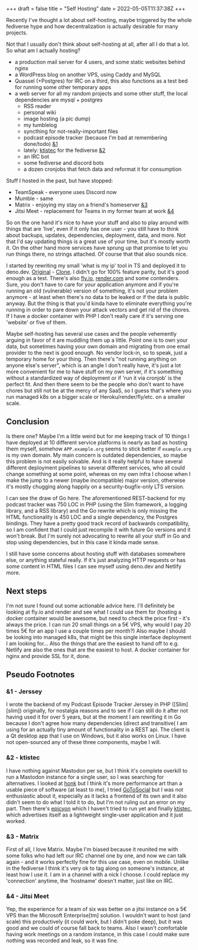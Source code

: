 +++
draft = false
title = "Self Hosting"
date = 2022-05-05T11:37:38Z
+++

Recently I've thought a lot about self-hosting, maybe triggered by the whole fediverse hype and how decentralization is actually desirable for many projects.

Not that I usually don't think about self-hosting at all, after all I do that a lot. So what am I actually hosting?

  * a production mail server for 4 users, and some static websites behind nginx
  * a WordPress blog on another VPS, using Caddy and MySQL
  * Quassel (+Postgres) for IRC on a third, this also functions as a test bed for running some other temporary apps
  * a web server for all my random projects and some other stuff, the local dependencies are mysql + postgres
    * RSS reader
    * personal wiki
    * image hosting (a pic dump)
    * my tumblelog
    * syncthing for not-really-important files
    * podcast episode tracker (because I'm bad at remembering done/todo) [&1](#1-jerssey)
    * lately: [ktistec][ktistec] for the fediverse [&2](#2-ktistec)
    * an IRC bot
    * some fediverse and discord bots
    * a dozen cronjobs that fetch data and reformat it for consumption
   
Stuff I hosted in the past, but have stopped:

  * TeamSpeak - everyone uses Discord now
  * Mumble - same
  * Matrix - enjoying my stay on a friend's homeserver [&3](#3-matrix)
  * Jitsi Meet - replacement for Teams in my former team at work [&4](#4-jitsi-meet)

So on the one hand it's nice to have your stuff and also to play around with things that are 'live', even if it only has one user - you still have to think about backups, updates, dependencies, deployment, data, and more. Not that I'd say updating things is a great use of your time, but it's mostly worth it. On the other hand more services have sprung up that promise to let you run things there, no strings attached. Of course that that also sounds nice.

I started by rewriting my small 'what is my ip' tool in TS and deployed it to deno.dev. [Original][ipf5nde] - [Clone][i2f5nde]. I didn't go for 100% feature parity, but it's good enough as a test. There's also [fly.io][flyio], [render.com][render] and some contenders. Sure, you don't have to care for your application  anymore and if you're running an old (vulnerable) version of something, it's not your problem anymore - at least when there's no data to be leaked or if the data is public anyway. But the thing is that you'd kinda have to eliminate everything you're running in order to pare down your attack vectors and get rid of the chores. If I have a docker container with PHP I don't really care if it's serving one 'website' or five of them.

Maybe self-hosting has several use cases and the people vehemently arguing in favor of it are muddling them up a little. Point one is to own your data, but sometimes having your own domain and migrating from one email provider to the next is good enough. No vendor lock-in, so to speak, just a temporary home for your thing. Then there's "not running anything on anyone else's server", which is an angle I don't really have, it's just a lot more convenient for me to have stuff on my own server, if it's something without a standardized way of deployment or if 'run it via cronjob' is the perfect fit. And then there seem to be the people who don't want to have chores but still not be at the mercy of any SaaS, so I guess that's where you run managed k8s on a bigger scale or Heroku/render/fly/etc. on a smaller scale.

## Conclusion

Is there one? Maybe I'm a little weird but for me keeping track of 10 things I have deployed at 10 different service platforms is nearly as bad as hosting them myself, somehow `APP.example.org` seems to stick better if `example.org` is my own domain. My main concern is outdated dependencies, so maybe this problem is not easily solvable. And is it really helpful to have several different deployment pipelines to several different services, who all could change something at some point, whereas on my own infra I choose when I make the jump to a newer (maybe incompatible) major version, otherwise it's mostly chugging along happily on a security-bugfix-only LTS version.

I can see the draw of Go here. The aforementioned REST-backend for my podcast tracker was 750 LOC in PHP (using the Slim framework, a logging library, and a RSS library) and the Go rewrite which is only missing the HTML functionality is 450 LOC and a single dependency, the Postgres bindings. They have a pretty good track record of backwards compatibility, so I am confident that I could just recompile it with future Go versions and it won't break. But I'm surely not advocating to rewrite all your stuff in Go and stop using dependencies, but in this case it kinda made sense.

I still have some concerns about hosting stuff with databases somewhere else, or anything stateful really. If it's just analyzing HTTP requests or has some content in HTML files I can see myself using deno.dev and Netlify more.

## Next steps

I'm not sure I found out some actionable advice here. I'll definitely be looking at fly.io and render and see what I could use them for (hosting a docker container would be awesome, but need to check the price first - it's always the price. I can run 20 small things on a 5€ VPS, why would I pay 20 times 5€ for an app I use a couple times per month?) Also maybe I should be looking into managed k8s, that might be this single interface deployment I am looking for... Also the things that are the easiest to hand off to e.g. Netlify are also the ones that are the easiest to host. A docker container for nginx and provide SSL for it, done.

## Pseudo Footnotes

### &1 - Jerssey

I wrote the backend of my Podcast Episode Tracker Jerssey in PHP ([Slim][slim]) originally, for nostalgia reasons and to see if I can still do it after not having used it for over 5 years, but at the moment I am rewriting it in Go because I don't agree how many dependencies (direct and transitive( I am using for an actually tiny amount of functionality in a REST api. The client is a Qt desktop app that I use on Windows, but it also works on Linux. I have not open-sourced any of these three components, maybe I will.

### &2 - ktistec

I have nothing against Mastodon per se, but I think it's complete overkill to run a Mastodon instance for a single user, so I was searching for alternatives. I looked at [honk][honk] but I think it's more performance art than a usable piece of software (at least to me), I tried [GoToSocial][gotosocial] but I was not enthusiastic about it, especially as it lacks a frontend of its own and it also didn't seem to do what I told it to do, but I'm not ruling out an error on my part. Then there's [epicyon][epicyon] which I haven't tried to run yet and finally [ktistec][ktistec], which advertises itself as a lightweight single-user application and it just worked.

### &3 - Matrix

First of all, I love Matrix. Maybe I'm biased because it reunited me with some folks who had left our IRC channel one by one, and now we can talk again - and it works perfectly fine for this use case, even on mobile. Unlike in the fediverse I think it's very ok to tag along on someone's instance, at least how I use it. I am in a channel with a nick I choose. I could replace my 'connection' anytime, the 'hostname' doesn't matter, just like on IRC.

### &4 - Jitsi Meet

Yep, the experience for a team of six was better on a jitsi instance on a 5€ VPS than the Microsoft Enterprise[tm] solution. I wouldn't want to host (and scale) this productively (it could work, but I didn't poke deep), but it was good and we could of course fall back to teams. Also I wasn't comfortable having work meetings on a random instance, in this case I could make sure nothing was recorded and leak, so it was fine.


[gotosocial]: https://github.com/superseriousbusiness/gotosocial
[honk]: https://humungus.tedunangst.com/r/honk
[epicyon]: https://gitlab.com/bashrc2/epicyon
[ktistec]: https://github.com/toddsundsted/ktistec
[ipf5nde]: https://ip.f5n.de
[i2f5nde]: https://ip-tools.deno.dev
[flyio]: https://fly.io
[render]: https://render.com
